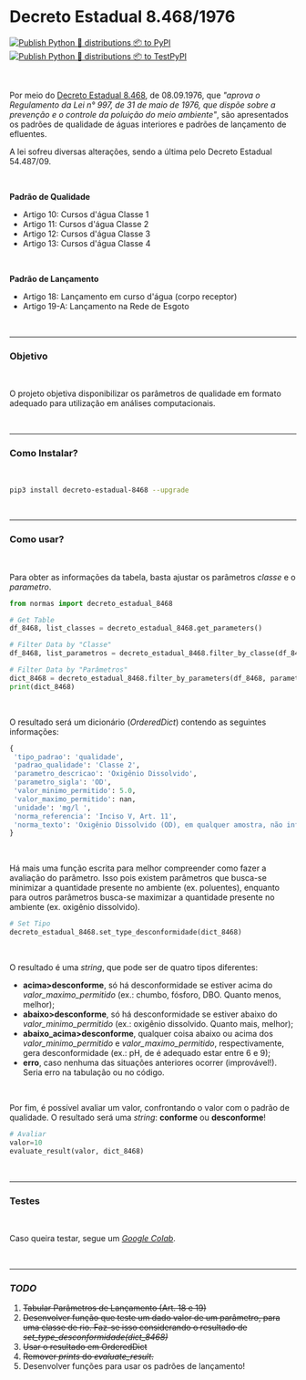 # Decreto Estadual 8.468/1976

[![Publish Python 🐍 distributions 📦 to PyPI](https://github.com/gaemapiracicaba/norma_dec_8468-76/actions/workflows/publish-to-pypi.yml/badge.svg)](https://github.com/gaemapiracicaba/norma_dec_8468-76/actions/workflows/publish-to-pypi.yml)<br>
[![Publish Python 🐍 distributions 📦 to TestPyPI](https://github.com/gaemapiracicaba/norma_dec_8468-76/actions/workflows/publish-to-test-pypi.yml/badge.svg)](https://github.com/gaemapiracicaba/norma_dec_8468-76/actions/workflows/publish-to-test-pypi.yml)

<br>

Por meio do [Decreto Estadual 8.468](https://www.cetesb.sp.gov.br/Institucional/documentos/Dec8468.pdf), de 08.09.1976, que *"aprova o Regulamento da Lei n° 997, de 31 de maio de 1976, que dispõe sobre a prevenção e o controle da poluição do meio ambiente"*, são apresentados os padrões de qualidade de águas interiores e padrões de lançamento de efluentes.

A lei sofreu diversas alterações, sendo a última pelo Decreto Estadual 54.487/09.

<br>

**Padrão de Qualidade**

- Artigo 10: Cursos d'água Classe 1
- Artigo 11: Cursos d'água Classe 2
- Artigo 12: Cursos d'água Classe 3
- Artigo 13: Cursos d'água Classe 4

<br>

**Padrão de Lançamento**

- Artigo 18: Lançamento em curso d'água (corpo receptor)
- Artigo 19-A: Lançamento na Rede de Esgoto

<br>

----

### Objetivo

<br>

O projeto objetiva disponibilizar os parâmetros de qualidade em formato adequado para utilização em análises computacionais.

<br>

----

### Como Instalar?

<br>

```bash
pip3 install decreto-estadual-8468 --upgrade
```

<br>

----

### Como usar?

<br>

Para obter as informações da tabela, basta ajustar os parâmetros *classe* e o *parametro*.

```python
from normas import decreto_estadual_8468

# Get Table
df_8468, list_classes = decreto_estadual_8468.get_parameters()

# Filter Data by "Classe"
df_8468, list_parametros = decreto_estadual_8468.filter_by_classe(df_8468, classe='Classe 2')

# Filter Data by "Parâmetros"
dict_8468 = decreto_estadual_8468.filter_by_parameters(df_8468, parametro='Oxigênio Dissolvido')
print(dict_8468)
```

<br>

O resultado será um dicionário (*OrderedDict*) contendo as seguintes informações:

```python
{
 'tipo_padrao': 'qualidade',
 'padrao_qualidade': 'Classe 2',
 'parametro_descricao': 'Oxigênio Dissolvido',
 'parametro_sigla': 'OD',
 'valor_minimo_permitido': 5.0,
 'valor_maximo_permitido': nan,
 'unidade': 'mg/l ',
 'norma_referencia': 'Inciso V, Art. 11',
 'norma_texto': 'Oxigênio Dissolvido (OD), em qualquer amostra, não inferior a 5 mg/l (cinco miligramas por litro)'
}
 ```

<br>

Há mais uma função escrita para melhor compreender como fazer a avaliação do parâmetro. Isso pois existem parâmetros que busca-se minimizar a quantidade presente no ambiente (ex. poluentes), enquanto para outros parâmetros busca-se maximizar a quantidade presente no ambiente (ex. oxigênio dissolvido).

```python
# Set Tipo
decreto_estadual_8468.set_type_desconformidade(dict_8468)
```

<br>

O resultado é uma *string*, que pode ser de quatro tipos diferentes:

- **acima>desconforme**, só há desconformidade se estiver acima do *valor_maximo_permitido* (ex.: chumbo, fósforo, DBO. Quanto menos, melhor);
- **abaixo>desconforme**, só há desconformidade se estiver abaixo do *valor_minimo_permitido* (ex.: oxigênio dissolvido. Quanto mais, melhor);
- **abaixo_acima>desconforme**, qualquer coisa abaixo ou acima dos *valor_minimo_permitido* e *valor_maximo_permitido*, respectivamente, gera desconformidade (ex.: pH, de é adequado estar entre 6 e 9);
- **erro**, caso nenhuma das situações anteriores ocorrer (improvável!). Seria erro na tabulação ou no código.

<br>

Por fim, é possível avaliar um valor, confrontando o valor com o padrão de qualidade.
O resultado será uma *string*: **conforme** ou **desconforme**!

```python
# Avaliar
valor=10
evaluate_result(valor, dict_8468)
```
<br>

----

### Testes

<br>

Caso queira testar, segue um [*Google Colab*](https://colab.research.google.com/drive/1QZjsB6i8w_BAyMm3z4CB0_liSYOFQpdy?usp=sharing).

<br>

----

### *TODO*

1. <strike>Tabular Parâmetros de Lançamento (Art. 18 e 19)</strike>
2. <strike>Desenvolver função que teste um dado valor de um parâmetro, para uma classe de rio. Faz-se isso considerando o resultado de *set_type_desconformidade(dict_8468)*</strike>
3. <strike>Usar o resultado em OrderedDict</strike>
4. <strike>Remover *prints* do *evaluate_result*.</strike>
5. Desenvolver funções para usar os padrões de lançamento!
